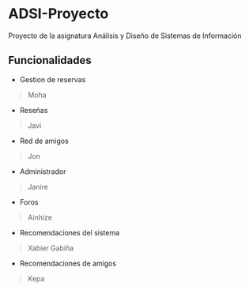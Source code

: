 # ADSI-Proyecto

Proyecto de la asignatura Análisis y Diseño de Sistemas de Información

## Funcionalidades

* Gestion de reservas

> Moha

* Reseñas

> Javi

* Red de amigos

> Jon

* Administrador

> Janire

* Foros

> Ainhize

* Recomendaciones del sistema

> Xabier Gabiña

* Recomendaciones de amigos

> Kepa
